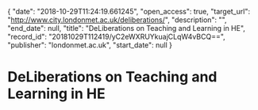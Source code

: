 {
  "date": "2018-10-29T11:24:19.661245", 
  "open_access": true, 
  "target_url": "http://www.city.londonmet.ac.uk/deliberations/", 
  "description": "", 
  "end_date": null, 
  "title": "DeLiberations on Teaching and Learning in HE", 
  "record_id": "20181029T112419/yC2eWXRUYkuajCLqW4vBCQ==", 
  "publisher": "londonmet.ac.uk", 
  "start_date": null
}

# DeLiberations on Teaching and Learning in HE

